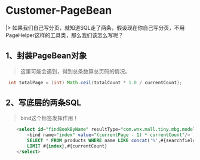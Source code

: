 # Customer-PageBean

|> 如果我们自己写分页，就知道SQL走了两条，假设现在你自己写分页，不用PageHelper这样的工具类，那么我们该怎么写呢？

## 1、封装PageBean对象

> 这里可能会遇到，得到总条数算总页码的情况。

```java
 int totalPage = (int) Math.ceil(totalCount * 1.0 / currentCount);
```

## 2、写底层的两条SQL

> bind这个标签发挥作用！

```sql
    <select id="findBookByName" resultType="com.wnx.mall.tiny.mbg.model.Products">
        <bind name="index" value="(currentPage - 1) * currentCount"/>
        SELECT * FROM products WHERE name LIKE concat('%',#{searchfield},'%')
        LIMIT #{index},#{currentCount}
    </select>
```


